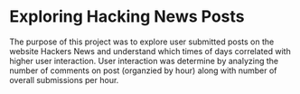 # Exploring Hacking News Posts

The purpose of this project was to explore user submitted posts on the website Hackers News and understand which times of days correlated with higher user interaction.  User interaction was determine by analyzing the number of comments on post (organzied by hour) along with number of overall submissions per hour.



